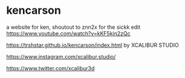 # kencarson
a website for ken, shoutout to znn2x for the sickk edit https://www.youtube.com/watch?v=kKF5kjn2zQc


https://trshstar.github.io/kencarson/index.html                           by XCALIBUR STUDIO

https://www.instagram.com/xcalibur.studio/
 

https://www.twitter.com/xcalibur3d
